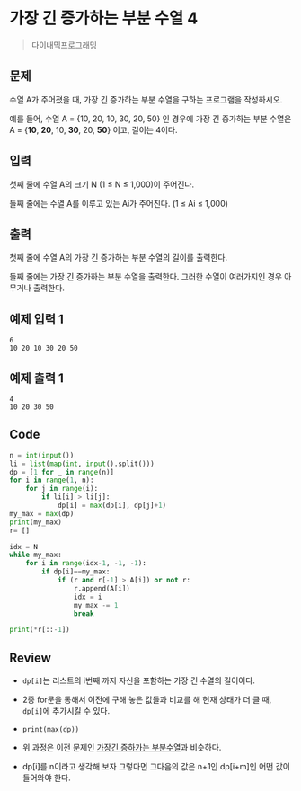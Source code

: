# 가장 긴 증가하는 부분 수열 4

> 다이내믹프로그래밍

## 문제

수열 A가 주어졌을 때, 가장 긴 증가하는 부분 수열을 구하는 프로그램을 작성하시오.

예를 들어, 수열 A = {10, 20, 10, 30, 20, 50} 인 경우에 가장 긴 증가하는 부분 수열은 A = {**10**, **20**, 10, **30**, 20, **50**} 이고, 길이는 4이다.

## 입력

첫째 줄에 수열 A의 크기 N (1 ≤ N ≤ 1,000)이 주어진다.

둘째 줄에는 수열 A를 이루고 있는 Ai가 주어진다. (1 ≤ Ai ≤ 1,000)

## 출력

첫째 줄에 수열 A의 가장 긴 증가하는 부분 수열의 길이를 출력한다.

둘째 줄에는 가장 긴 증가하는 부분 수열을 출력한다. 그러한 수열이 여러가지인 경우 아무거나 출력한다.

## 예제 입력 1

```
6
10 20 10 30 20 50
```

## 예제 출력 1 

```
4
10 20 30 50
```

## Code

```python
n = int(input())
li = list(map(int, input().split()))
dp = [1 for _ in range(n)]
for i in range(1, n):
    for j in range(i):
        if li[i] > li[j]:
            dp[i] = max(dp[i], dp[j]+1)
my_max = max(dp)
print(my_max)
r= []

idx = N
while my_max:
    for i in range(idx-1, -1, -1):
        if dp[i]==my_max:
            if (r and r[-1] > A[i]) or not r:
                r.append(A[i])
                idx = i
                my_max -= 1
                break

print(*r[::-1])
```

## Review

- `dp[i]`는 리스트의 i번째 까지 자신을 포함하는 가장 긴 수열의 길이이다.
- 2중 for문을 통해서 이전에 구해 놓은 값들과 비교를 해 현재 상태가 더 클 때, `dp[i]`에 추가시킬 수 있다. 
- `print(max(dp))`

- 위 과정은 이전 문제인 [가장긴 증하가는 부분수열](https://www.acmicpc.net/problem/11053)과 비슷하다. 
- dp[i]를 n이라고 생각해 보자 그렇다면 그다음의 값은 n+1인 dp[i+m]인 어떤 값이 들어와야 한다. 

